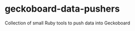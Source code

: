 geckoboard-data-pushers
=======================

Collection of small Ruby tools to push data into Geckoboard
